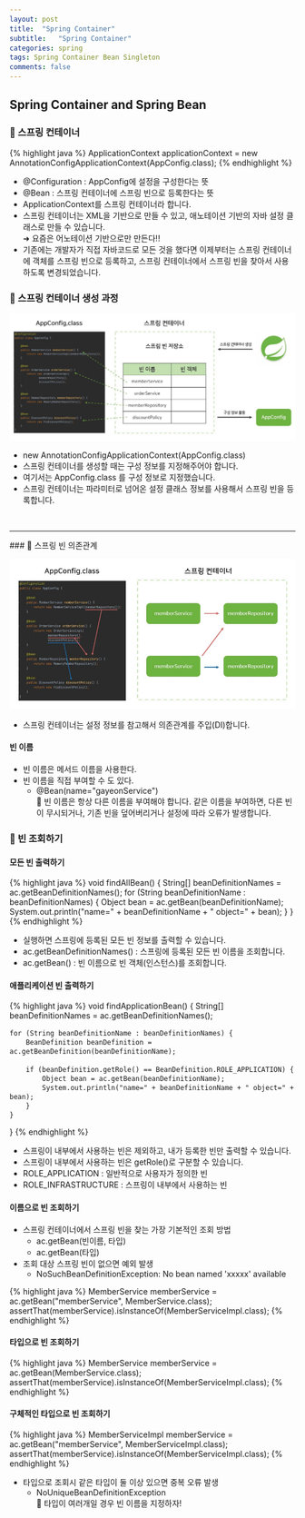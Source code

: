 ```yaml
---
layout: post
title:  "Spring Container"
subtitle:   "Spring Container"
categories: spring
tags: Spring Container Bean Singleton
comments: false
---
```

## Spring Container and Spring Bean

### &#128204; 스프링 컨테이너

{% highlight java %}
ApplicationContext applicationContext = new AnnotationConfigApplicationContext(AppConfig.class);
{% endhighlight %}

- @Configuration : AppConfig에 설정을 구성한다는 뜻  
- @Bean : 스프링 컨테이너에 스프링 빈으로 등록한다는 뜻  
- ApplicationContext를 스프링 컨테이너라 합니다.  
- 스프링 컨테이너는 XML을 기반으로 만들 수 있고, 애노테이션 기반의 자바 설정 클래스로 만들 수 있습니다.  
	&#10140; 요즘은 어노테이션 기반으로만 만든다!!  
- 기존에는 개발자가 직접 자바코드로 모든 것을 했다면 이제부터는 스프링 컨테이너에 객체를 스프링 빈으로 등록하고, 스프링 컨테이너에서 스프링 빈을 찾아서 사용하도록 변경되었습니다.  

### &#128204; 스프링 컨테이너 생성 과정

![spring img](/assets/spring/11.JPG)  

- new AnnotationConfigApplicationContext(AppConfig.class)  
- 스프링 컨테이너를 생성할 때는 구성 정보를 지정해주어야 합니다.  
- 여기서는 AppConfig.class 를 구성 정보로 지정했습니다.  
- 스프링 컨테이너는 파라미터로 넘어온 설정 클래스 정보를 사용해서 스프링 빈을 등록합니다.  

<br>
<hr>
### &#128204; 스프링 빈 의존관계

![spring img](/assets/spring/12.JPG)  
- 스프링 컨테이너는 설정 정보를 참고해서 의존관계를 주입(DI)합니다.  

#### 빈 이름
- 빈 이름은 메서드 이름을 사용한다.  
- 빈 이름을 직접 부여할 수 도 있다.  
	- @Bean(name="gayeonService")  
&#128226; 빈 이름은 항상 다른 이름을 부여해야 합니다. 같은 이름을 부여하면, 다른 빈이 무시되거나, 기존 빈을 덮어버리거나 설정에 따라 오류가 발생합니다.  

### &#128204; 빈 조회하기

#### 모든 빈 출력하기

{% highlight java %}
void findAllBean() {
    String[] beanDefinitionNames = ac.getBeanDefinitionNames();
    for (String beanDefinitionName : beanDefinitionNames) {
        Object bean = ac.getBean(beanDefinitionName);
        System.out.println("name=" + beanDefinitionName + " object=" + bean);
    }
}
{% endhighlight %}

- 실행하면 스프링에 등록된 모든 빈 정보를 출력할 수 있습니다.  
- ac.getBeanDefinitionNames() : 스프링에 등록된 모든 빈 이름을 조회합니다.  
- ac.getBean() : 빈 이름으로 빈 객체(인스턴스)를 조회합니다.  

#### 애플리케이션 빈 출력하기

{% highlight java %}
void findApplicationBean() {
    String[] beanDefinitionNames = ac.getBeanDefinitionNames();
    
	for (String beanDefinitionName : beanDefinitionNames) {
        BeanDefinition beanDefinition = ac.getBeanDefinition(beanDefinitionName);
        
		if (beanDefinition.getRole() == BeanDefinition.ROLE_APPLICATION) {
			Object bean = ac.getBean(beanDefinitionName);
            System.out.println("name=" + beanDefinitionName + " object=" + bean);
        }
    }
}
{% endhighlight %}

- 스프링이 내부에서 사용하는 빈은 제외하고, 내가 등록한 빈만 출력할 수 있습니다.  
- 스프링이 내부에서 사용하는 빈은 getRole()로 구분할 수 있습니다.  
- ROLE_APPLICATION : 일반적으로 사용자가 정의한 빈  
- ROLE_INFRASTRUCTURE : 스프링이 내부에서 사용하는 빈  

#### 이름으로 빈 조회하기
- 스프링 컨테이너에서 스프링 빈을 찾는 가장 기본적인 조회 방법  
	- ac.getBean(빈이름, 타입)  
	- ac.getBean(타입)  
- 조회 대상 스프링 빈이 없으면 예외 발생  
	- NoSuchBeanDefinitionException: No bean named 'xxxxx' available  
	
{% highlight java %}
MemberService memberService = ac.getBean("memberService", MemberService.class);
assertThat(memberService).isInstanceOf(MemberServiceImpl.class);
{% endhighlight %}

#### 타입으로 빈 조회하기

{% highlight java %}
MemberService memberService = ac.getBean(MemberService.class);
assertThat(memberService).isInstanceOf(MemberServiceImpl.class);
{% endhighlight %}

#### 구체적인 타입으로 빈 조회하기

{% highlight java %}
MemberServiceImpl memberService = ac.getBean("memberService", MemberServiceImpl.class);
assertThat(memberService).isInstanceOf(MemberServiceImpl.class);
{% endhighlight %}

- 타입으로 조회시 같은 타입이 둘 이상 있으면 중복 오류 발생  
	- NoUniqueBeanDefinitionException  
	&#128226; 타입이 여러개일 경우 빈 이름을 지정하자!  